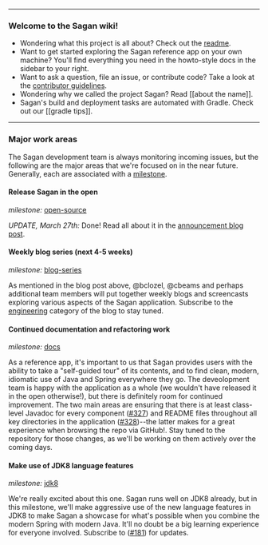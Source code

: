 ----

### Welcome to the Sagan wiki!

 - Wondering what this project is all about? Check out the [readme](https://github.com/spring-io/sagan/).
 - Want to get started exploring the Sagan reference app on your own machine? You'll find everything you need in the howto-style docs in the sidebar to your right.
 - Want to ask a question, file an issue, or contribute code? Take a look at the [contributor guidelines](https://github.com/spring-io/sagan/blob/master/CONTRIBUTING.md).
 - Wondering why we called the project Sagan? Read [[about the name]].
 - Sagan's build and deployment tasks are automated with Gradle. Check out our [[gradle tips]].

----

### Major work areas

The Sagan development team is always monitoring incoming issues, but the following are the major areas that we're focused on in the near future. Generally, each are associated with a [milestone](https://github.com/spring-io/sagan/issues/milestones).


#### Release Sagan in the open

_milestone:_ [open-source](https://github.com/spring-io/sagan/issues?milestone=3)

_UPDATE, March 27th:_ Done! Read all about it in the [announcement blog post](TODO).


#### Weekly blog series (next 4-5 weeks)

_milestone:_ [blog-series](https://github.com/spring-io/sagan/issues?milestone=4)

As mentioned in the blog post above, @bclozel, @cbeams and perhaps additional team members will put together weekly blogs and screencasts exploring various aspects of the Sagan application. Subscribe to the [engineering](http://spring.io/blog/category/engineering.atom) category of the blog to stay tuned. 


#### Continued documentation and refactoring work

_milestone:_ [docs](https://github.com/spring-io/sagan/issues?milestone=5)

As a reference app, it's important to us that Sagan provides users with the ability to take a "self-guided tour" of its contents, and to find clean, modern, idiomatic use of Java and Spring everywhere they go. The deveolopment team is happy with the application as a whole (we wouldn't have released it in the open otherwise!), but there is definitely room for continued improvement. The two main areas are ensuring that there is at least class-level Javadoc for every component ([#327](https://github.com/spring-io/sagan/issues/327)) and README files throughout all key directories in the application ([#328](https://github.com/spring-io/sagan/issues/328))--the latter makes for a great experience when browsing the repo via GitHub!. Stay tuned to the repository for those changes, as we'll be working on them actively over the coming days.


#### Make use of JDK8 language features

_milestone:_ [jdk8](https://github.com/spring-io/sagan/issues?milestone=6)

We're really excited about this one. Sagan runs well on JDK8 already, but in this milestone, we'll make aggressive use of the new language features in JDK8 to make Sagan a showcase for what's possible when you combine the modern Spring with modern Java. It'll no doubt be a big learning experience for everyone involved. Subscribe to ([#181](https://github.com/spring-io/sagan/issues/181)) for updates.